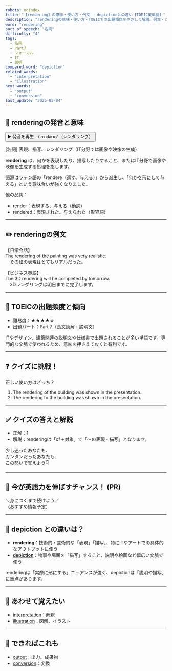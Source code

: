 ```yaml
---
robots: noindex
title: "【rendering】の意味・使い方・例文 ― depictionとの違い【TOEIC英単語】"
description: "renderingの意味・使い方・TOEICでの出題傾向をやさしく解説。例文・クイズ付きでdepictionとの違いもわかりやすく学べます。"
word: "rendering"
part_of_speech: "名詞"
difficulty: "4"
tags:
  - 名詞
  - Part7
  - フォーマル
  - IT
  - 説明
compared_word: "depiction"
related_words:
  - "interpretation"
  - "illustration"
next_words:
  - "output"
  - "conversion"
last_update: "2025-05-04"
---
```


## 🔰 renderingの発音と意味

<button class="play-audio" onclick="playTTS('rendering')">
  <span class="play-audio-main">
    ▶️ 発音を再生　/ˈrɛndərɪŋ/
  </span>
  <span class="play-audio-sub">
    （レンダリング）
  </span>
</button>

[名詞] 表現、描写、レンダリング（IT分野では画像や映像の生成）

**rendering** は、何かを表現したり、描写したりすること、またはIT分野で画像や映像を生成する処理を指します。

語源はラテン語の「rendere（返す、与える）」から派生し、「何かを形にして与える」という意味合いが強くなりました。

他の品詞：  
- render：表現する、与える（動詞）
- rendered：表現された、与えられた（形容詞）

---

## ✏️ renderingの例文

【日常会話】  
The rendering of the painting was very realistic.  
　その絵の表現はとてもリアルだった。

【ビジネス英語】  
The 3D rendering will be completed by tomorrow.  
　3Dレンダリングは明日までに完了します。

---

## 🎯 TOEICの出題頻度と傾向

- 難易度：★★★★☆
- 出題パート：Part 7（長文読解・説明文）

ITやデザイン、建築関連の説明文や仕様書で出題されることが多い単語です。専門的な文脈で使われるため、意味を押さえておくと有利です。

---

## ❓ クイズに挑戦！

正しい使い方はどっち？

1. The rendering of the building was shown in the presentation.  
2. The rendering to the building was shown in the presentation.

---

## ✅ クイズの答えと解説

- 正解：**1**
- 解説：renderingは「of＋対象」で「～の表現・描写」となります。

少し迷ったあなたも、  
カンタンだったあなたも、  
この勢いで覚えよう👇️

---

## 🚀 今が英語力を伸ばすチャンス！ (PR)

<div class="info-center">
＼身につくまで続けよう／<br>  
（おすすめ情報予定）
</div>

---

## 🤔  depiction との違いは？

- **rendering**：技術的・芸術的な「表現」「描写」、特にITやアートでの具体的なアウトプットに使う
- **[depiction](/word/depiction/)**：物事や場面を「描写」すること、説明や絵画など幅広い文脈で使う

renderingは「実際に形にする」ニュアンスが強く、depictionは「説明や描写」に重点があります。

---

## 🧩 あわせて覚えたい

- [interpretation](/word/interpretation/)：解釈
- [illustration](/word/illustration/)：図解、イラスト

---

## 📖 できればこれも

- [output](/word/output/)：出力、成果物
- [conversion](/word/conversion/)：変換

<!-- cvid: aid02_bid24 -->
